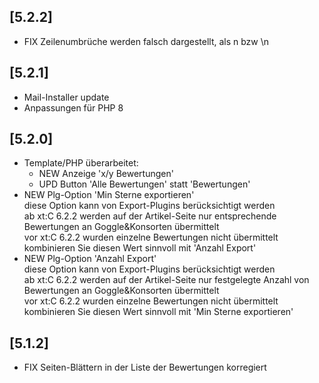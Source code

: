 ## [5.2.2]
- FIX Zeilenumbrüche werden falsch dargestellt, als n bzw \n

## [5.2.1]
- Mail-Installer update
- Anpassungen für PHP 8

## [5.2.0]
- Template/PHP überarbeitet:
    * NEW Anzeige 'x/y Bewertungen'
    * UPD Button 'Alle Bewertungen' statt 'Bewertungen'
- NEW Plg-Option 'Min Sterne exportieren'\
  diese Option kann von Export-Plugins berücksichtigt werden\
  ab xt:C 6.2.2 werden auf der Artikel-Seite nur entsprechende Bewertungen an Goggle&Konsorten übermittelt\
  vor xt:C 6.2.2 wurden einzelne Bewertungen nicht übermittelt
  kombinieren Sie diesen Wert sinnvoll mit 'Anzahl Export'
- NEW Plg-Option 'Anzahl Export'\
  diese Option kann von Export-Plugins berücksichtigt werden\
  ab xt:C 6.2.2 werden auf der Artikel-Seite nur festgelegte Anzahl von Bewertungen an Goggle&Konsorten übermittelt\
  vor xt:C 6.2.2 wurden einzelne Bewertungen nicht übermittelt\
  kombinieren Sie diesen Wert sinnvoll mit 'Min Sterne exportieren'

## [5.1.2]
- FIX Seiten-Blättern in der Liste der Bewertungen korregiert